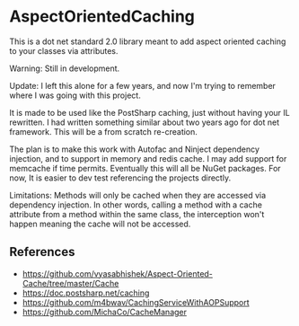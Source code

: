 # AspectOrientedCaching

This is a dot net standard 2.0 library meant to add aspect oriented caching to your classes via attributes.

Warning: Still in development.

Update:  I left this alone for a few years, and now I'm trying to remember where I was going with this project.

It is made to be used like the PostSharp caching, just without having your IL rewritten.
I had written something similar about two years ago for dot net framework. This will be a from scratch re-creation.

The plan is to make this work with Autofac and Ninject dependency injection, and to support in memory and redis cache. I may add support for memcache if time permits.
Eventually this will all be NuGet packages. For now, It is easier to dev test referencing the projects directly.

Limitations:
Methods will only be cached when they are accessed via dependency injection. In other words, calling a method with a cache attribute from a method within the same class, the interception won't happen meaning the cache will not be accessed.

## References

* <https://github.com/vyasabhishek/Aspect-Oriented-Cache/tree/master/Cache>
* <https://doc.postsharp.net/caching>
* <https://github.com/m4bwav/CachingServiceWithAOPSupport>
* <https://github.com/MichaCo/CacheManager>
